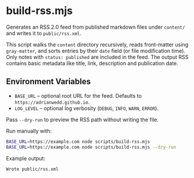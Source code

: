 # build-rss.mjs

Generates an RSS 2.0 feed from published markdown files under `content/` and writes it to `public/rss.xml`.

This script walks the `content` directory recursively, reads front-matter using `gray-matter`, and sorts entries by their `date` field (or file modification time). Only notes with `status: published` are included in the feed. The output RSS contains basic metadata like title, link, description and publication date.

## Environment Variables

- `BASE_URL` – optional root URL for the feed. Defaults to `https://adrianwedd.github.io`.
- `LOG_LEVEL` – optional log verbosity (`DEBUG`, `INFO`, `WARN`, `ERROR`).

Pass `--dry-run` to preview the RSS path without writing the file.

Run manually with:

```bash
BASE_URL=https://example.com node scripts/build-rss.mjs
BASE_URL=https://example.com node scripts/build-rss.mjs --dry-run
```

Example output:

```text
Wrote public/rss.xml
```
